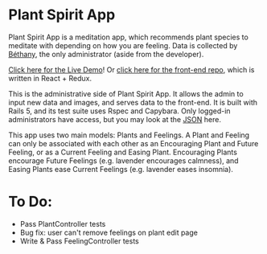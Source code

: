 # Plant Spirit App

Plant Spirit App is a meditation app, which recommends plant species to meditate with depending on how you are feeling. Data is collected by [Béthany](oluminousbeing.com), the only administrator (aside from the developer).

[Click here for the Live Demo](http://comfortcat.xyz/plant-spirit-demo/)! Or [click here for the front-end repo](https://github.com/catquarks/plant-spirit-app), which is written in React + Redux.

This is the administrative side of Plant Spirit App. It allows the admin to input new data and images, and serves data to the front-end. It is built with Rails 5, and its test suite uses Rspec and Capybara. Only logged-in administrators have access, but you may look at the [JSON](http://plant-spirit-app.herokuapp.com/api/v1/plants) here.

This app uses two main models: Plants and Feelings. A Plant and Feeling can only be associated with each other as an Encouraging Plant and Future Feeling, or as a Current Feeling and Easing Plant. Encouraging Plants encourage Future Feelings (e.g. lavender encourages calmness), and Easing Plants ease Current Feelings (e.g. lavender eases insomnia).


# To Do:
* Pass PlantController tests
* Bug fix: user can't remove feelings on plant edit page
* Write & Pass FeelingController tests
